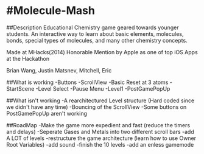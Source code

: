 #Molecule-Mash
=============

##Description
Educational Chemistry game geared towards younger students. An interactive way to learn about basic elements, molecules, bonds, special types of molecules, and many other chemistry concepts.

Made at MHacks(2014)
Honorable Mention by Apple as one of top iOS Apps at the Hackathon

Brian Wang, Justin Matsnev, Mitchell, Eric

##What is working
-Buttons
-ScrollView
-Basic Reset at 3 atoms
-StartScene
-Level Select
-Pause Menu
-Level1
-PostGamePopUp

##What isn't working
-A rearchitectured Level structure (Hard coded since we didn't have any time)
-Bouncing of the ScrollView
-Some buttons on PostGamePopUp aren't working

##RoadMap
-Make the game more expedient and fast (reduce the timers and delays)
-Seperate Gases and Metals into two different scroll bars
-add A LOT of levels
-restructure the game architecture (learn how to use Owner Root Variables)
-add sound
-finish the 10 levels
-add an enless gamemode


